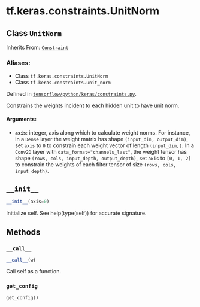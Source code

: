 <div itemscope itemtype="http://developers.google.com/ReferenceObject">
<meta itemprop="name" content="tf.keras.constraints.UnitNorm" />
<meta itemprop="path" content="Stable" />
<meta itemprop="property" content="__call__"/>
<meta itemprop="property" content="__init__"/>
<meta itemprop="property" content="get_config"/>
</div>

# tf.keras.constraints.UnitNorm

## Class `UnitNorm`

Inherits From: [`Constraint`](../../../tf/keras/constraints/Constraint.md)

### Aliases:

* Class `tf.keras.constraints.UnitNorm`
* Class `tf.keras.constraints.unit_norm`



Defined in [`tensorflow/python/keras/constraints.py`](https://www.tensorflow.org/code/tensorflow/python/keras/constraints.py).

Constrains the weights incident to each hidden unit to have unit norm.

#### Arguments:

* <b>`axis`</b>: integer, axis along which to calculate weight norms.
        For instance, in a `Dense` layer the weight matrix
        has shape `(input_dim, output_dim)`,
        set `axis` to `0` to constrain each weight vector
        of length `(input_dim,)`.
        In a `Conv2D` layer with `data_format="channels_last"`,
        the weight tensor has shape
        `(rows, cols, input_depth, output_depth)`,
        set `axis` to `[0, 1, 2]`
        to constrain the weights of each filter tensor of size
        `(rows, cols, input_depth)`.

<h2 id="__init__"><code>__init__</code></h2>

``` python
__init__(axis=0)
```

Initialize self.  See help(type(self)) for accurate signature.



## Methods

<h3 id="__call__"><code>__call__</code></h3>

``` python
__call__(w)
```

Call self as a function.

<h3 id="get_config"><code>get_config</code></h3>

``` python
get_config()
```





